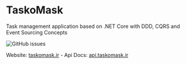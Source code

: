 # TaskoMask
Task management application based on .NET Core  with DDD, CQRS and Event Sourcing Concepts
<p align="left">
  <img alt="GitHub issues" src="https://img.shields.io/github/issues/hamed-shirbandi/TaskoMask">
</p>

Website: [taskomask.ir](http://taskomask.ir/)   -   Api Docs: [api.taskomask.ir](http://api.taskomask.ir/)
